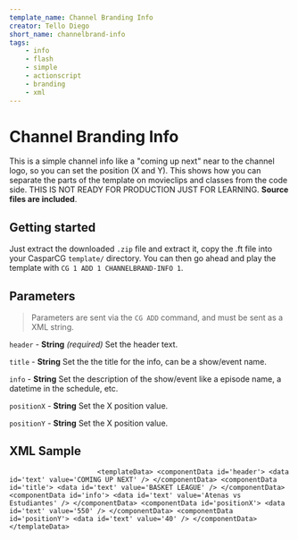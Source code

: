 ```yaml
---
template_name: Channel Branding Info
creator: Tello Diego
short_name: channelbrand-info
tags:
    - info
    - flash
    - simple
    - actionscript
    - branding
    - xml
---
```


# Channel Branding Info

This is a simple channel info like a "coming up next" near to the channel logo, so you can set the position (X and Y). This shows how you can separate the parts of the template on movieclips and classes from the code side. THIS IS NOT READY FOR PRODUCTION JUST FOR LEARNING. __Source files are included__.

## Getting started

Just extract the downloaded `.zip` file and extract it, copy the .ft file into your CasparCG `template/` directory. You can then go ahead and play the template with `CG 1 ADD 1 CHANNELBRAND-INFO 1`.

## Parameters
> Parameters are sent via the `CG ADD` command, and must be sent as a XML string.


`header` - __String__ _(required)_ Set the header text.

`title` - __String__ Set the the title for the info, can be a show/event name.

`info` - __String__ Set the description of the show/event like a episode name, a datetime in the schedule, etc.

`positionX` - __String__ Set the X position value.

`positionY` - __String__ Set the X position value.

## XML Sample
`						<templateData>
							<componentData id='header'>
								<data id='text' value='COMING UP NEXT' />
							</componentData>
							<componentData id='title'>
								<data id='text' value='BASKET LEAGUE' />
							</componentData>
							<componentData id='info'>
								<data id='text' value='Atenas vs Estudiantes' />
							</componentData>
							<componentData id='positionX'>
								<data id='text' value='550' />
							</componentData>
							<componentData id='positionY'>
								<data id='text' value='40' />
							</componentData>
						</templateData>
`
